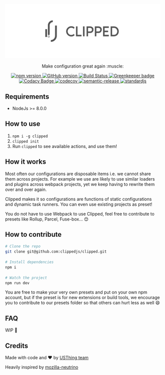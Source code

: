 [![Clipped](static/clipped-banner.jpg)](https://clippedjs.github.io)

<p align="center">
Make configuration great again :muscle:
</p>

<p align="center">
  <a href="https://badge.fury.io/js/clipped">
    <img src="https://badge.fury.io/js/clipped.svg" alt="npm version">
  </a>
  <a href="https://badge.fury.io/gh/IniZio%2Fusthing-clipped">
    <img src="https://badge.fury.io/gh/IniZio%2Fusthing-clipped.svg" alt="GitHub version">
  </a>
  <a href="https://travis-ci.org/clippedjs/clipped">
    <img src="https://travis-ci.org/clippedjs/clipped.svg?branch=master" alt="Build Status">
  </a>
  <a href="https://greenkeeper.io/">
    <img src="https://badges.greenkeeper.io/clippedjs/clipped.svg" alt="Greenkeeper badge">
  </a>
  <a href="https://www.codacy.com/app/digit4free/clipped?utm_source=github.com&utm_medium=referral&utm_content=clippedjs/clipped&utm_campaign=badger">
    <img src="https://api.codacy.com/project/badge/Grade/5aa76c8c90ca4d329317c9b401cf8a67" alt="Codacy Badge">
  </a>
  <a href="https://codecov.io/gh/clippedjs/clipped">
    <img src="https://codecov.io/gh/clippedjs/clipped/branch/master/graph/badge.svg" alt="codecov">
  </a>
  <a href="https://github.com/semantic-release/semantic-release">
    <img src="https://img.shields.io/badge/%20%20%F0%9F%93%A6%F0%9F%9A%80-semantic--release-e10079.svg" alt="semantic-release">
  </a>
  <a href="https://standardjs.com">
    <img src="https://img.shields.io/badge/code_style-standard-brightgreen.svg" alt="standardjs">
  </a>
</p>

## Requirements
- NodeJs >= 8.0.0

## How to use
1. `npm i -g clipped`
2. `clipped init`
4. Run `clipped` to see available actions, and use them!

## How it works
Most often our configurations are disposable items i.e. we cannot share them across projects. For example we use are likely to use similar loaders and plugins across webpack projects, yet we keep having to rewrite them over and over again.

Clipped makes it so configurations are functions of static configurations and dynamic task runners. You can even use existing projects as preset!

You do not have to use Webpack to use Clipped, feel free to contribute to presets like Rollup, Parcel, Fuse-box... :blush:

## How to contribute
```bash
# Clone the repo
git clone git@github.com:clippedjs/clipped.git

# Install dependencies
npm i

# Watch the project
npm run dev
```

You are free to make your very own presets and put on your own npm account, but if the preset is for new extensions or build tools, we encourage you to contribute to our presets folder so that others can hurt less as well :smile:

## FAQ

WIP :construction:

## Credits
Made with code and :heart: by [USThing team](https://github.com/USThing)

Heavily inspired by [mozilla-neutrino](https://github.com/mozilla-neutrino/neutrino-dev)
